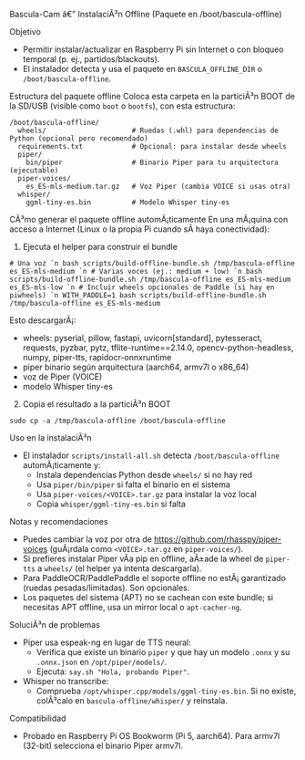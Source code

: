﻿Bascula-Cam â€” InstalaciÃ³n Offline (Paquete en /boot/bascula-offline)

Objetivo
- Permitir instalar/actualizar en Raspberry Pi sin Internet o con bloqueo temporal (p. ej., partidos/blackouts).
- El instalador detecta y usa el paquete en `BASCULA_OFFLINE_DIR` o `/boot/bascula-offline`.

Estructura del paquete offline
Coloca esta carpeta en la particiÃ³n BOOT de la SD/USB (visible como `boot` o `bootfs`), con esta estructura:

```
/boot/bascula-offline/
  wheels/                     # Ruedas (.whl) para dependencias de Python (opcional pero recomendado)
  requirements.txt            # Opcional: para instalar desde wheels
  piper/
    bin/piper                 # Binario Piper para tu arquitectura (ejecutable)
  piper-voices/
    es_ES-mls-medium.tar.gz   # Voz Piper (cambia VOICE si usas otra)
  whisper/
    ggml-tiny-es.bin          # Modelo Whisper tiny-es
```

CÃ³mo generar el paquete offline automÃ¡ticamente
En una mÃ¡quina con acceso a Internet (Linux o la propia Pi cuando sÃ­ haya conectividad):

1) Ejecuta el helper para construir el bundle
```
# Una voz `n bash scripts/build-offline-bundle.sh /tmp/bascula-offline es_ES-mls-medium `n # Varias voces (ej.: medium + low) `n bash scripts/build-offline-bundle.sh /tmp/bascula-offline es_ES-mls-medium es_ES-mls-low `n # Incluir wheels opcionales de Paddle (si hay en piwheels) `n WITH_PADDLE=1 bash scripts/build-offline-bundle.sh /tmp/bascula-offline es_ES-mls-medium
```
Esto descargarÃ¡:
- wheels: pyserial, pillow, fastapi, uvicorn[standard], pytesseract, requests, pyzbar, pytz, tflite-runtime==2.14.0, opencv-python-headless, numpy, piper-tts, rapidocr-onnxruntime
- piper binario según arquitectura (aarch64, armv7l o x86_64)
- voz de Piper (VOICE)
- modelo Whisper tiny-es

2) Copia el resultado a la particiÃ³n BOOT
```
sudo cp -a /tmp/bascula-offline /boot/bascula-offline
```

Uso en la instalaciÃ³n
- El instalador `scripts/install-all.sh` detecta `/boot/bascula-offline` automÃ¡ticamente y:
  - Instala dependencias Python desde `wheels/` si no hay red
  - Usa `piper/bin/piper` si falta el binario en el sistema
  - Usa `piper-voices/<VOICE>.tar.gz` para instalar la voz local
  - Copia `whisper/ggml-tiny-es.bin` si falta

Notas y recomendaciones
- Puedes cambiar la voz por otra de https://github.com/rhasspy/piper-voices (guÃ¡rdala como `<VOICE>.tar.gz` en `piper-voices/`).
- Si prefieres instalar Piper vÃ­a pip en offline, aÃ±ade la wheel de `piper-tts` a `wheels/` (el helper ya intenta descargarla).
- Para PaddleOCR/PaddlePaddle el soporte offline no estÃ¡ garantizado (ruedas pesadas/limitadas). Son opcionales.
- Los paquetes del sistema (APT) no se cachean con este bundle; si necesitas APT offline, usa un mirror local o `apt-cacher-ng`.

SoluciÃ³n de problemas
- Piper usa espeak-ng en lugar de TTS neural:
  - Verifica que existe un binario `piper` y que hay un modelo `.onnx` y su `.onnx.json` en `/opt/piper/models/`.
  - Ejecuta: `say.sh "Hola, probando Piper"`.
- Whisper no transcribe:
  - Comprueba `/opt/whisper.cpp/models/ggml-tiny-es.bin`. Si no existe, colÃ³calo en `bascula-offline/whisper/` y reinstala.

Compatibilidad
- Probado en Raspberry Pi OS Bookworm (Pi 5, aarch64). Para armv7l (32-bit) selecciona el binario Piper armv7l.



